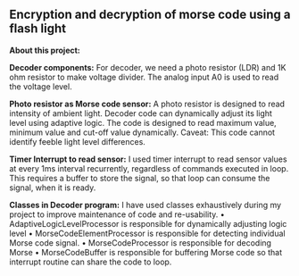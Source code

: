 ## Encryption and decryption of morse code using a flash light
**About this project:**

**Decoder components:**
For decoder, we need a photo resistor (LDR) and 1K ohm resistor to make voltage divider. The analog input A0 is used to read the voltage level.

**Photo resistor as Morse code sensor:**
A photo resistor is designed to read intensity of ambient light.
Decoder code can dynamically adjust its light level using adaptive logic. The code is designed to read maximum value, minimum value and cut-off value dynamically.
Caveat: This code cannot identify feeble light level differences.

**Timer Interrupt to read sensor:**
 I used timer interrupt to read sensor values at every 1ms interval recurrently, regardless of commands executed in loop.
This requires a buffer to store the signal, so that loop can consume the signal, when it is ready.

**Classes in Decoder program:**
I have used classes exhaustively during my project to improve maintenance of code and re-usability.
•	AdaptiveLogicLevelProcessor is responsible for dynamically adjusting logic level
•	MorseCodeElementProcessor is responsible for detecting individual Morse code signal.
•	MorseCodeProcessor is responsible for decoding Morse
•	MorseCodeBuffer is responsible for buffering Morse code so that interrupt routine can share the code to loop.

